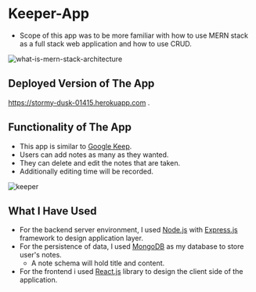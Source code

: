 # Keeper-App
- Scope of this app was to be more familiar with how to use MERN stack as a full stack web application and how to use CRUD.

![what-is-mern-stack-architecture](https://user-images.githubusercontent.com/62245004/98396310-99937000-206e-11eb-9ad1-4799d58e8699.png)


## Deployed Version of The App
https://stormy-dusk-01415.herokuapp.com .

## Functionality of The App
- This app is similar to [Google Keep](https://keep.google.com). 
- Users can add notes as many as they wanted.
- They can delete and edit the notes that are taken.
- Additionally editing time will be recorded.

![keeper](https://user-images.githubusercontent.com/62245004/98396762-4b32a100-206f-11eb-8cd3-99c85f3d452c.png)


## What I Have Used
- For the backend server environment, I used [Node.js](https://nodejs.org) with [Express.js](https://expressjs.com) framework to design application layer.
- For the persistence of data, I used [MongoDB](https://www.mongodb.com) as my database to store user's notes.
  - A note schema will hold title and content.
- For the frontend i used [React.js](https://en.reactjs.org) library to design the client side of the application.
